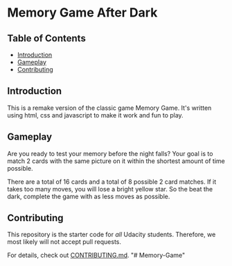 # Memory Game After Dark

## Table of Contents

* [Introduction](#Introduction)
* [Gameplay](#Gameplay)
* [Contributing](#contributing)

## Introduction

This is a remake version of the classic game Memory Game.
It's written using html, css and javascript to make it work and fun to play.

## Gameplay

Are you ready to test your memory before the night falls?
Your goal is to match 2 cards with the same picture on it within the shortest amount of time possible.

There are a total of 16 cards and a total of 8 possible 2 card matches. If it takes too many moves, you will lose a bright yellow star. So the beat the dark, complete the game with as less moves as possible.

## Contributing

This repository is the starter code for _all_ Udacity students. Therefore, we most likely will not accept pull requests.

For details, check out [CONTRIBUTING.md](CONTRIBUTING.md).
"# Memory-Game" 
